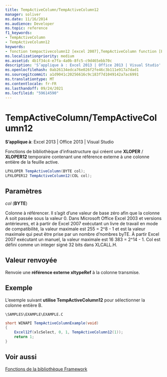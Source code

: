 ```yaml
---
title: TempActiveColumn/TempActiveColumn12
manager: soliver
ms.date: 11/16/2014
ms.audience: Developer
ms.topic: reference
f1_keywords:
- TempActiveColumn
- TempActiveColumn12
keywords:
- fonction tempactivecolumn12 [excel 2007],TempActiveColumn function [Excel 2007]
ms.localizationpriority: medium
ms.assetid: 4b1f34c4-e7fa-4a0b-8fc5-c9d465ebb70c
description: 'S’applique à : Excel 2013 | Office 2013 | Visual Studio'
ms.openlocfilehash: 0ab26134edca76e026f2fe46c3b111e917a7dad1
ms.sourcegitcommit: a1d9041c20256616c9c183f7d1049142a7ac6991
ms.translationtype: MT
ms.contentlocale: fr-FR
ms.lasthandoff: 09/24/2021
ms.locfileid: "59614590"
---
```

# <a name="tempactivecolumntempactivecolumn12"></a>TempActiveColumn/TempActiveColumn12

 **S’applique à**: Excel 2013 | Office 2013 | Visual Studio 
  
Fonctions de bibliothèque d’infrastructure qui créent une **XLOPER** /  **XLOPER12** temporaire contenant une référence externe à une colonne entière de la feuille active. 
  
```cs
LPXLOPER TempActiveColumn(BYTE col);
LPXLOPER12 TempActiveColumn12(COL col);
```

## <a name="parameters"></a>Paramètres

 _col_ (**BYTE**)
  
Colonne à référencer. Il s’agit d’une valeur de base zéro afin que la colonne A soit passée sous la valeur 0. Dans Microsoft Office Excel 2003 et versions antérieures, et à partir de Excel 2007 exécutant un livre de travail en mode de compatibilité, la valeur maximale est 255 = 2^8 - 1 et est la valeur maximale qui peut être prise par un nombre d’nombres byTE. À partir Excel 2007 exécutant un manuel, la valeur maximale est 16 383 = 2^14 - 1. Col est défini comme un integer signé 32 bits dans XLCALL.H.
  
## <a name="return-value"></a>Valeur renvoyée

Renvoie une **référence externe xltypeRef** à la colonne transmise. 
  
## <a name="example"></a>Exemple

L’exemple suivant **utilise TempActiveColumn12** pour sélectionner la colonne entière B. 
  
 `\SAMPLES\EXAMPLE\EXAMPLE.C`
  
```cs
short WINAPI TempActiveColumnExample(void)
{
    Excel12f(xlcSelect, 0, 1, TempActiveColumn12(1));
    return 1;
}
```

## <a name="see-also"></a>Voir aussi



[Fonctions de la bibliothèque Framework](functions-in-the-framework-library.md)

